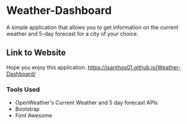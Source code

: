 # Weather-Dashboard

A simple application that allows you to get information on the current weather and 5-day forecast for a city of your choice. 

## Link to Website
Hope you enjoy this application. 
https://jsanthos01.github.io/Weather-Dashboard/

### Tools Used
 - OpenWeather's Current Weather and 5 day forecast APIs
- Bootstrap
- Font Awesome
